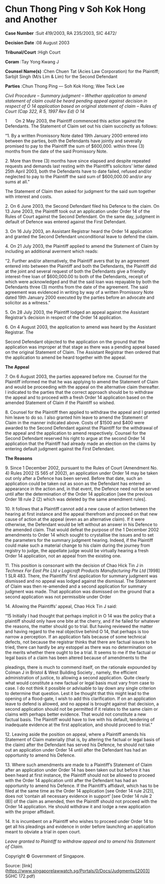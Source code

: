 # Chun Thong Ping v Soh Kok Hong and Another 



**Case Number** :Suit 419/2003, RA 235/2003, SIC 4472/ 

**Decision Date** :08 August 2003 

**Tribunal/Court** :High Court 

**Coram** :Tay Yong Kwang J 

**Counsel Name(s)** :Chen Chuen Tat (Acies Law Corporation) for the Plaintiff; Sarbjit Singh (M/s Lim & Lim) for the Second Defendant 

**Parties** :Chun Thong Ping — Soh Kok Hong; Wee Teck Lee 

_Civil Procedure_ – _Summary judgment_ – _Whether application to amend statement of claim could be heard pending appeal against decision in respect of O 14 application based on original statement of claim_ – _Rules of Court (Cap 322, R 5, 1997 Rev Ed) O 14_ 

1       On 2 May 2003, the Plaintiff commenced this action against the Defendants. The Statement of Claim set out his claim succinctly as follows: 

 “1. By a written Promissory Note dated 19th January 2000 entered into between the parties, both the Defendants have jointly and severally promised to pay to the Plaintiff the sum of $600,000. within three (3) months from the date of the said Promissory Note. 

2\. More than three (3) months have since elapsed and despite repeated requests and demands last resting with the Plaintiff’s solicitors’ letter dated 25th April 2003, both the Defendants have to date failed, refused and/or neglected to pay to the Plaintiff the said sum of $600,000.00 and/or any sums at all.” 

The Statement of Claim then asked for judgment for the said sum together with interest and costs. 

2\. On 6 June 2003, the Second Defendant filed his Defence to the claim. On 13 June 2003, the Plaintiff took out an application under Order 14 of the Rules of Court against the Second Defendant. On the same day, judgment in default of Defence was entered against the First Defendant. 

3\. On 16 July 2003, an Assistant Registrar heard the Order 14 application and granted the Second Defendant unconditional leave to defend the claim. 

4\. On 21 July 2003, the Plaintiff applied to amend the Statement of Claim by including an additional averment which reads: 

 “2. Further and/or alternatively, the Plaintiff avers that by an agreement entered into between the Plaintiff and both the Defendants, the Plaintiff did at the joint and several request of both the Defendants give a friendly interest-free loan of $600,000.00 to both of the Defendants, receipt of which were acknowledged and that the said loan was repayable by both the Defendants three (3) months from the date of the agreement. The said agreement was evidenced in writing by way of a written Promissory Note dated 19th January 2000 executed by the parties before an advocate and solicitor as a witness.” 

5\. On 28 July 2003, the Plaintiff lodged an appeal against the Assistant Registrar’s decision in respect of the Order 14 application. 

6\. On 4 August 2003, the application to amend was heard by the Assistant Registrar. The 


Second Defendant objected to the application on the ground that the application was improper at that stage as there was a pending appeal based on the original Statement of Claim. The Assistant Registrar then ordered that the application to amend be heard together with the appeal. 

**The Appeal** 

7\. On 6 August 2003, the parties appeared before me. Counsel for the Plaintiff informed me that he was applying to amend the Statement of Claim and would be proceeding with the appeal on the alternative claim thereafter. I indicated to the parties that the correct approach should be to withdraw the appeal and to proceed with a fresh Order 14 application based on the amended Statement of Claim if the Plaintiff so wished. 

8\. Counsel for the Plaintiff then applied to withdraw the appeal and I granted him leave to do so. I also granted him leave to amend the Statement of Claim in the manner indicated above. Costs of $1500 and $400 were awarded to the Second Defendant against the Plaintiff for the withdrawal of the appeal and the application to amend respectively. Counsel for the Second Defendant reserved his right to argue at the second Order 14 application that the Plaintiff had already made an election on the claims by entering default judgment against the First Defendant. 

**The Reasons** 

9\. Since 1 December 2002, pursuant to the Rules of Court (Amendment No. 4) Rules 2002 (S 565 of 2002), an application under Order 14 may be taken out only after a Defence has been served. Before that date, such an application could be taken out as soon as the Defendant has entered an appearance in the action and, in that event, the Defence need not be served until after the determination of the Order 14 application [see the previous Order 18 rule 2 (2) which was deleted by the same amendment rules]. 

10\. It follows that a Plaintiff cannot add a new cause of action between the hearing at first instance and the appeal therefrom and proceed on that new cause of action at the appeal (even as an alternative claim). If it were otherwise, the Defendant would be left without an answer in his Defence to the amended claim. That would defeat the purpose of the 1 December 2002 amendments to Order 14 which sought to crystallise the issues and to set the parameters for the summary judgment hearing. Indeed, if the Plaintiff could make such a material change to his claim during the journey from registry to judge, the appellate judge would be virtually hearing a fresh Order 14 application, not an appeal from the existing one. 

11\. This position is consonant with the decision of Chao Hick Tin J in _Techmex Far East Pte Ltd v Logicraft Products Manufacturing Pte Ltd_ <span class="citation">[1998] 1 SLR 483</span>. There, the Plaintiffs’ first application for summary judgment was dismissed and no appeal was lodged against the dismissal. The Statement of Claim was then re-amended and a second application for summary judgment was made. That application was dismissed on the ground that a second application was not permissible under Order 

14\. Allowing the Plaintiffs’ appeal, Chao Hick Tin J said: 

 “15 Initially I had thought that perhaps implicit in O 14 was the policy that a plaintiff should only have one bite at the cherry, and if he failed for whatever the reasons, the matter should go to trial. But having reviewed the matter and having regard to the real objective behind O 14, that perhaps is too narrow a perception. If an application fails because of some technical defects, not because the registrar thinks that there are factual issues to be tried, there can hardly be any estoppel as there was no determination on the merits whether there ought to be a trial. It seems to me if the factual or legal basis of a claim has been altered because of amendments to the 


 pleadings, there is much to commend itself, on the rationale expounded by Colman J in Bristol & West Building Society , namely, the efficient administration of justice, to allowing a second application. Quite clearly what would constitute a new factual or legal basis must vary from case to case. I do not think it possible or advisable to lay down any single criterion to determine that question. Lest it be thought that this might lead to the opening of a flood-gate, I wish to add this clarification. If on an application leave to defend is allowed, and no appeal is brought against that decision, a second application should not be permitted if it relates to the same claim or claims with perhaps better evidence. That would not constitute a new factual basis. The Plaintiff would have to live with his default, tendering of inadequate evidence at the first application, and should proceed to trial.” 

12\. Leaving aside the position on appeal, where a Plaintiff amends his Statement of Claim materially (that is, by altering the factual or legal basis of the claim) after the Defendant has served his Defence, he should not take out an application under Order 14 until after the Defendant has had an opportunity to amend his Defence. 

13\. Where such amendments are made to a Plaintiff’s Statement of Claim after an application under Order 14 has been taken out but before it has been heard at first instance, the Plaintiff should not be allowed to proceed with the Order 14 application until after the Defendant has had an opportunity to amend his Defence. If the Plaintiff’s affidavit, which has to be filed at the same time as the Order 14 application [see Order 14 rule 2(2)], does not ‘contain all necessary evidence in support’ [see Order 14 rule 2 (8)] of the claim as amended, then the Plaintiff should not proceed with the Order 14 application. He should withdraw it and lodge a new application with the proper affidavit. 

14\. It is incumbent on a Plaintiff who wishes to proceed under Order 14 to get all his pleadings and evidence in order before launching an application meant to obviate a trial in open court. 

_Leave granted to Plaintiff to withdraw appeal and to amend his Statement of Claim._ 

 Copyright © Government of Singapore. 


Source: [link](https://www.singaporelawwatch.sg/Portals/0/Docs/Judgments/[2003] SGHC 172.pdf)
